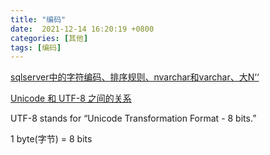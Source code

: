 ```yaml
---
title: "编码"
date:  2021-12-14 16:20:19 +0800
categories: [其他]
tags: [编码]
---
```


[sqlserver中的字符编码、排序规则、nvarchar和varchar、大N‘‘](https://blog.csdn.net/u010476739/article/details/118556700)

[Unicode 和 UTF-8 之间的关系](https://www.cnblogs.com/tsingke/p/10853936.html)

UTF-8 stands for “Unicode Transformation Format - 8 bits.”

1 byte(字节) = 8 bits


